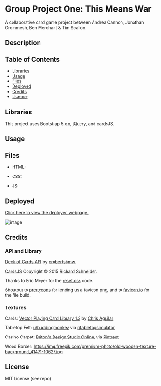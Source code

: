 # Group Project One: This Means War
A collaborative card game project between Andrea Cannon, Jonathan Grommesh, Ben Merchant &amp; Tim Scallon.

## Description



## Table of Contents

- [Libraries](#libraries)
- [Usage](#usage)
- [Files](#files)
- [Deployed](#deployed)
- [Credits](#credits)
- [License](#license)

## Libraries

This project uses Bootstrap 5.x.x, jQuery, and cardsJS. 

## Usage


## Files

- HTML:

- CSS:

- JS:


## Deployed

[Click here to view the deployed webpage.](https://floatingpoint-exaflop.github.io/group-project-one)

![image](./assets/deployed-screenshot.png)


## Credits

### API and Library

[Deck of Cards API](https://www.deckofcardsapi.com/) by [crobertsbmw](https://github.com/crobertsbmw).

[CardsJS](https://richardschneider.github.io/cardsJS/) Copyright © 2015 [Richard Schneider](https://github.com/richardschneider/cardsJS).

Thanks to Eric Meyer for the [reset.css](http://meyerweb.com/eric/tools/css/reset/) code.

Shoutout to [prettycons](https://www.flaticon.com/free-icons/ace-of-spades/) for lending us a favicon png, and to [favicon.io](https://favicon.io/favicon-converter/) for the file build.

### Textures

Cards: [Vector Playing Card Library 1.3](http://code.google.com/p/vectorized-playing-cards/) by [Chris Aguilar](webmaster@totalnonsense.com)

Tabletop Felt: [u/buddingmonkey](https://www.reddit.com/user/buddingmonkey/) via [r/tabletopsimulator](https://www.reddit.com/r/tabletopsimulator/comments/35qk30/i_made_a_felt_tabletop_for_your_custom_large/)

Casino Carpet: [Briton's Design Studio Online](https://www.brintons.net/dso-account/sign-in), via [Pintrest](https://www.pinterest.com/pin/high-energy-colorful-axminster-carpet-designs-for-casino-floor-casinodesign-casinocarpets-casinoc--573223858819239298/)

Wood Border: https://img.freepik.com/premium-photo/old-wooden-texture-background_41471-10627.jpg

## License

MIT License (see repo)